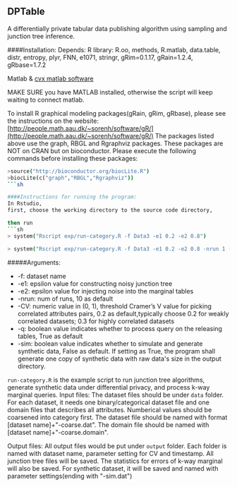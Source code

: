 ## DPTable
A differentially private tabular data publishing algorithm using sampling and junction tree inference.

####Installation:
Depends:
R library:  R.oo, methods, R.matlab, data.table, distr, entropy, plyr, FNN, e1071, stringr, gRim=0.1.17,  gRain=1.2.4,  gRbase=1.7.2

Matlab & [cvx matlab software](http://cvxr.com/cvx/)

MAKE SURE you have MATLAB installed, otherwise the script will keep waiting to connect matlab.

To install R graphical modeling packages(gRain, gRim, gRbase),
please see the instructions on the website: [http://people.math.aau.dk/~sorenh/software/gR/](http://people.math.aau.dk/~sorenh/software/gR/)
The packages listed above use the graph, RBGL and Rgraphviz packages. These packages are NOT on CRAN but on bioconductor. Please execute the following commands before installing these packages:
```sh
>source("http://bioconductor.org/biocLite.R")
>biocLite(c("graph","RBGL","Rgraphviz"))
```sh

####Instructions for running the program:
In Rstudio, 
first, choose the working directory to the source code directory,

then run
```sh
> system("Rscript exp/run-category.R -f Data3 -e1 0.2 -e2 0.8")
```
```sh
> system("Rscript exp/run-category.R -f Data3 -e1 0.2 -e2 0.8 -nrun 1 -CV 0.3")
```

#####Arguments:
* -f: dataset name
* -e1: epsilon value for constructing noisy junction tree
* -e2: epsilon value for injecting noise into the marginal tables
* -nrun: num of runs, 10 as default
* -CV: numeric value in (0, 1),  threshold  Cramer’s V value for picking correlated attributes pairs, 0.2 as default,typically choose 0.2 for weakly correlated datasets; 0.3 for highly correlated datasets
* -q: boolean value indicates whether to process query on the releasing tables, True as default
* -sim: boolean value indicates whether to simulate and generate synthetic data, False as default. If setting as True, the program shall generate one copy of synthetic data with raw data's size in the output directory.

`run-category.R` is the example script to run junction tree algorithms, generate synthetic data under differential privacy, and process k-way marginal queries. 
Input files:
The dataset files should be under `data` folder. For each dataset, it needs one binary/categorical dataset file and one domain files that describes all attributes. Numberical values should be coarsened into category first. The dataset file should be named with format [dataset name]+"-coarse.dat". The domain file should be named with [dataset name]+"-coarse.domain".

Output files:
All output files would be put under `output` folder. Each folder is named with dataset name, parameter setting for CV and timestamp. All junction tree files will be saved. The statistics for errors of k-way marginal will also be saved. For synthetic dataset, it will be saved and named with parameter settings(ending with "-sim.dat")
